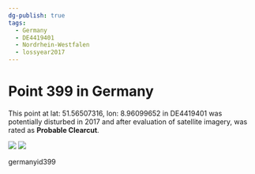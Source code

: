 ```yaml
---
dg-publish: true
tags:
  - Germany
  - DE4419401
  - Nordrhein-Westfalen
  - lossyear2017
---
```


# Point 399 in Germany

This point at lat: 51.56507316, lon: 8.96099652 in DE4419401 was potentially disturbed in 2017 and after evaluation of satellite imagery, was rated as **Probable Clearcut**.

<div class='juxtapose' data-showcredits='false'>
<img src='https://baserow-backend-production20240528124524339000000001.s3.amazonaws.com/user_files/OuyOS9s5jzn41MjVRi3hmRHqBOAC4Nyw_fc41c96fe43ee4c9349c1b71eb2a3832d86575e658c3bfbd6026fa58209ca795.png' data-label='June 2016' />
<img src='https://baserow-backend-production20240528124524339000000001.s3.amazonaws.com/user_files/ueDjmW6ln1YQCvNd1W7hOtxlEu1ubWMs_efe0120c3a12d6efaa8a9c3d661e31a0b7f64a69039227d6cd0f8f85dbc093db.png' data-label='September 2022' />
</div>

germanyid399